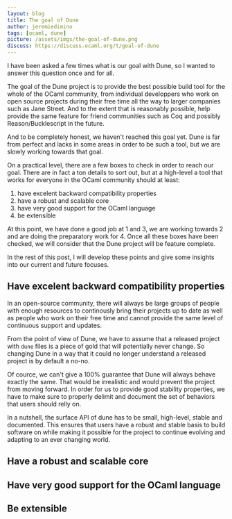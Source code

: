 ```yaml
---
layout: blog
title: The goal of Dune
author: jeremiedimino
tags: [ocaml, dune]
picture: /assets/imgs/the-goal-of-dune.png
discuss: https://discuss.ocaml.org/t/goal-of-dune
---
```


I have been asked a few times what is our goal with Dune, so I wanted
to answer this question once and for all.

The goal of the Dune project is to provide the best possible build
tool for the whole of the OCaml community, from individual developpers
who work on open source projects during their free time all the way to
larger companies such as Jane Street. And to the extent that is
reasonably possible, help provide the same feature for friend
communities such as Coq and possibly Reason/Bucklescript in the
future.

And to be completely honest, we haven't reached this goal yet. Dune is
far from perfect and lacks in some areas in order to be such a tool,
but we are slowly working towards that goal.

On a practical level, there are a few boxes to check in order to reach
our goal. There are in fact a ton details to sort out, but at a
high-level a tool that works for everyone in the OCaml community
should at least:

1. have excelent backward compatibility properties
2. have a robust and scalable core
3. have very good support for the OCaml language
4. be extensible

At this point, we have done a good job at 1 and 3, we are working
towards 2 and are doing the preparatory work for 4. Once all these
boxes have been checked, we will consider that the Dune project will
be feature complete.

In the rest of this post, I will develop these points and give some
insights into our current and future focuses.

## Have excelent backward compatibility properties

In an open-source community, there will always be large groups of
people with enough resources to continously bring their projects up to
date as well as people who work on their free time and cannot provide
the same level of continuous support and updates.

From the point of view of Dune, we have to assume that a released
project with `dune` files is a piece of gold that will potentially
never change. So changing Dune in a way that it could no longer
understand a released project is by default a no-no.

Of cource, we can't give a 100% guarantee that Dune will always behave
exactly the same. That would be irrealistic and would prevent the
project from moving forward.  In order for us to provide good
stability properties, we have to make sure to properly delimit and
document the set of behaviors that users should relly on.

In a nutshell, the surface API of dune has to be small, high-level,
stable and documented. This ensures that users have a robust and
stable basis to build software on while making it possible for the
project to continue evolving and adapting to an ever changing world.

## Have a robust and scalable core

## Have very good support for the OCaml language

## Be extensible





